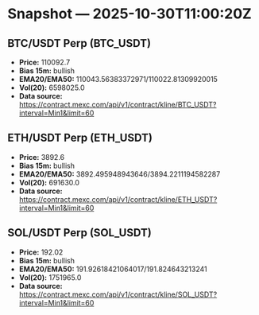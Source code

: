 # Snapshot — 2025-10-30T11:00:20Z

## BTC/USDT Perp (BTC_USDT)
- **Price:** 110092.7
- **Bias 15m:** bullish
- **EMA20/EMA50:** 110043.56383372971/110022.81309920015
- **Vol(20):** 6598025.0
- **Data source:** https://contract.mexc.com/api/v1/contract/kline/BTC_USDT?interval=Min1&limit=60

## ETH/USDT Perp (ETH_USDT)
- **Price:** 3892.6
- **Bias 15m:** bullish
- **EMA20/EMA50:** 3892.495948943646/3894.2211194582287
- **Vol(20):** 691630.0
- **Data source:** https://contract.mexc.com/api/v1/contract/kline/ETH_USDT?interval=Min1&limit=60

## SOL/USDT Perp (SOL_USDT)
- **Price:** 192.02
- **Bias 15m:** bullish
- **EMA20/EMA50:** 191.92618421064017/191.824643213241
- **Vol(20):** 1751965.0
- **Data source:** https://contract.mexc.com/api/v1/contract/kline/SOL_USDT?interval=Min1&limit=60
